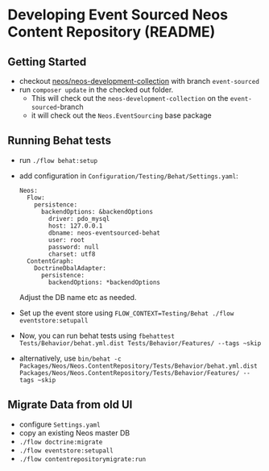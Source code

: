 # Developing Event Sourced Neos Content Repository (README)

## Getting Started

- checkout [neos/neos-development-collection](https://github.com/neos/neos-development-collection/) with branch `event-sourced`
- run `composer update` in the checked out folder.
  - This will check out the `neos-development-collection` on the `event-sourced`-branch
  - it will check out the `Neos.EventSourcing` base package


## Running Behat tests

- run `./flow behat:setup`

- add configuration in `Configuration/Testing/Behat/Settings.yaml`:

    ```
    Neos:
      Flow:
        persistence:
          backendOptions: &backendOptions
            driver: pdo_mysql
            host: 127.0.0.1
            dbname: neos-eventsourced-behat
            user: root
            password: null
            charset: utf8
      ContentGraph:
        DoctrineDbalAdapter:
          persistence:
            backendOptions: *backendOptions
    ```

    Adjust the DB name etc as needed.

- Set up the event store using `FLOW_CONTEXT=Testing/Behat ./flow eventstore:setupall`

- Now, you can run behat tests using `fbehattest Tests/Behavior/behat.yml.dist Tests/Behavior/Features/ --tags ~skip`
- alternatively, use `bin/behat -c Packages/Neos/Neos.ContentRepository/Tests/Behavior/behat.yml.dist Packages/Neos/Neos.ContentRepository/Tests/Behavior/Features/ --tags ~skip`


## Migrate Data from old UI

- configure `Settings.yaml`
- copy an existing Neos master DB
- `./flow doctrine:migrate`
- `./flow eventstore:setupall`
- `./flow contentrepositorymigrate:run`
